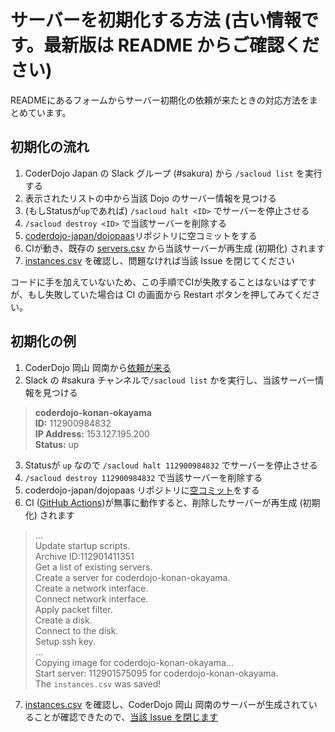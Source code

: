 サーバーを初期化する方法 (古い情報です。最新版は README からご確認ください)
===========================================================================

READMEにあるフォームからサーバー初期化の依頼が来たときの対応方法をまとめています。

## 初期化の流れ

1. CoderDojo Japan の Slack グループ (#sakura) から `/sacloud list` を実行する
2. 表示されたリストの中から当該 Dojo のサーバー情報を見つける
3. (もしStatusが`up`であれば) `/sacloud halt <ID>` でサーバーを停止させる
4. `/sacloud destroy <ID>` で当該サーバーを削除する
5. [coderdojo-japan/dojopaas](https://github.com/coderdojo-japan/dojopaas/)リポジトリに空コミットをする
6. CIが動き、既存の [servers.csv](https://github.com/coderdojo-japan/dojopaas/blob/master/servers.csv) から当該サーバーが再生成 (初期化) されます
7. [instances.csv](https://github.com/coderdojo-japan/dojopaas/blob/gh-pages/instances.csv) を確認し、問題なければ当該 Issue を閉じてください

コードに手を加えていないため、この手順でCIが失敗することはないはずですが、もし失敗していた場合は CI の画面から Restart ボタンを押してみてください。

## 初期化の例

1. CoderDojo 岡山 岡南から[依頼が来る](https://github.com/coderdojo-japan/dojopaas/issues/77)
2. Slack の #sakura チャンネルで`/sacloud list` かを実行し、当該サーバー情報を見つける

> **coderdojo-konan-okayama**   
> **ID:** 112900984832   
> **IP Address:** 153.127.195.200   
> **Status:** up

3. Statusが `up` なので `/sacloud halt 112900984832` でサーバーを停止させる
4. `/sacloud destroy 112900984832` で当該サーバーを削除する
5. coderdojo-japan/dojopaas リポジトリに[空コミット](https://github.com/coderdojo-japan/dojopaas/commit/854418bb09e7d30ef5e62418f7f07da4855c3674)をする
6. CI ([GitHub Actions](https://github.com/coderdojo-japan/dojopaas/actions))が無事に動作すると、削除したサーバーが再生成 (初期化) されます

> ...   
> Update startup scripts.   
> Archive ID:112901411351   
> Get a list of existing servers.   
> Create a server for coderdojo-konan-okayama.   
> Create a network interface.   
> Connect network interface.   
> Apply packet filter.   
> Create a disk.   
> Connect to the disk.   
> Setup ssh key.   
> ...   
> Copying image for coderdojo-konan-okayama...   
> Start server: 112901575095 for coderdojo-konan-okayama.   
> The `instances.csv` was saved!

7. [instances.csv](https://github.com/coderdojo-japan/dojopaas/commit/b74dba6a2e378dbfa36ea881729591fecca05fb5#diff-3dfe38357946121c2f0b04a2f80cec54R23) を確認し、CoderDojo 岡山 岡南のサーバーが生成されていることが確認できたので、[当該 Issue を閉じます](https://github.com/coderdojo-japan/dojopaas/issues/77)
